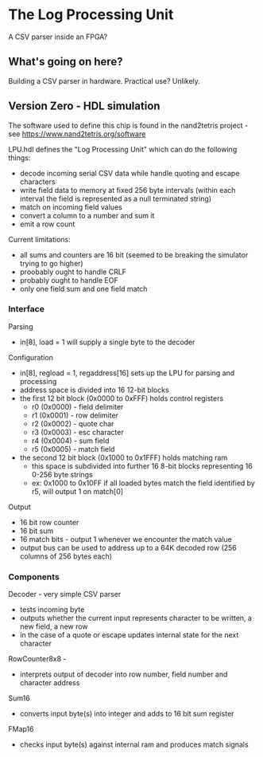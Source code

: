 # The Log Processing Unit

A CSV parser inside an FPGA?

## What's going on here?

Building a CSV parser in hardware. Practical use? Unlikely.

## Version Zero - HDL simulation

The software used to define this chip is found in the nand2tetris project - see https://www.nand2tetris.org/software

LPU.hdl defines the "Log Processing Unit" which can do the following things:

* decode incoming serial CSV data while handle quoting and escape characters
* write field data to memory at fixed 256 byte intervals (within each interval the field is represented as a null terminated string)
* match on incoming field values
* convert a column to a number and sum it
* emit a row count

Current limitations:
* all sums and counters are 16 bit (seemed to be breaking the simulator trying to go higher)
* proobably ought to handle CRLF
* probably ought to handle EOF
* only one field sum and one field match

### Interface

Parsing
 * in[8], load = 1 will supply a single byte to the decoder

Configuration
* in[8], regload = 1, regaddress[16] sets up the LPU for parsing and processing
* address space is divided into 16 12-bit blocks
* the first 12 bit block (0x0000 to 0xFFF) holds control registers
  * r0 (0x0000) - field delimiter
  * r1 (0x0001) - row delimiter
  * r2 (0x0002) - quote char
  * r3 (0x0003) - esc character
  * r4 (0x0004) - sum field 
  * r5 (0x0005) - match field
* the second 12 bit block (0x1000 to 0x1FFF) holds matching ram
  * this space is subdivided into further 16 8-bit blocks representing 16 0-256 byte strings 
  * ex: 0x1000 to 0x10FF if all loaded bytes match the field identified by r5, will output 1 on match[0]

Output
* 16 bit row counter
* 16 bit sum
* 16 match bits - output 1 whenever we encounter the match value
* output bus can be used to address up to a 64K decoded row (256 columns of 256 bytes each)

### Components

Decoder - very simple CSV parser
* tests incoming byte
* outputs whether the current input represents character to be written, a new field, a new row 
* in the case of a quote or escape updates internal state for the next character

RowCounter8x8 - 
* interprets output of decoder into row number, field number and character address 

Sum16
* converts input byte(s) into integer and adds to 16 bit sum register

FMap16
* checks input byte(s) against internal ram and produces match signals
